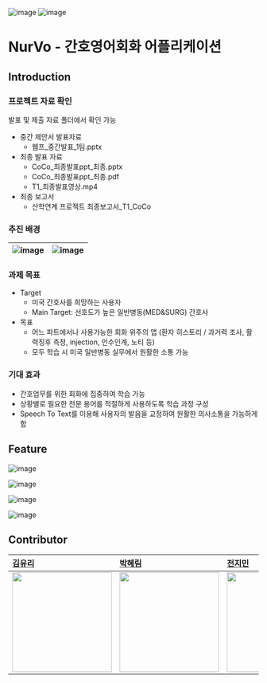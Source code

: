 
![image](https://github.com/CSID-DGU/2023-S-VSA-CoCo-1/assets/41153398/b3ca90fc-dc80-4b34-971e-cdc1e57eb04b)
![image](https://github.com/CSID-DGU/2023-S-VSA-CoCo-1/assets/41153398/f0f012d5-a049-4cb8-b249-806e0544baaf)

# NurVo - 간호영어회화 어플리케이션

## Introduction
### 프로젝트 자료 확인
발표 및 제출 자료 폴더에서 확인 가능
- 중간 제안서 발표자료
  - 웹프_중간발표_1팀.pptx
- 최종 발표 자료
  - CoCo_최종발표ppt_최종.pptx
  - CoCo_최종발표ppt_최종.pdf
  - T1_최종발표영상.mp4
- 최종 보고서
  - 산학연계 프로젝트 최종보고서_T1_CoCo

### 추진 배경
|![image](https://github.com/CSID-DGU/2023-S-VSA-CoCo-1/assets/41153398/137c4062-949c-4ed8-ad6b-ecf0f58bfa15) |![image](https://github.com/CSID-DGU/2023-S-VSA-CoCo-1/assets/41153398/ab4c9f07-6c8d-48f3-b7d3-419ab0225eea) |
:---|:---|

### 과제 목표
- Target
  - 미국 간호사를 희망하는 사용자
  - Main Target: 선호도가 높은 일반병동(MED&SURG) 간호사
- 목표
  - 어느 파트에서나 사용가능한 회화 위주의 앱
    (환자 히스토리 / 과거력 조사, 활력징후 측정, injection, 인수인계, 노티 등)
  - 모두 학습 시 미국 일반병동 실무에서 원활한 소통 가능

### 기대 효과
- 간호업무를 위한 회화에 집중하여 학습 가능
- 상황별로 필요한 전문 용어를 적절하게 사용하도록 학습 과정 구성
- Speech To Text를 이용해 사용자의 발음을 교정하여 원활한 의사소통을 가능하게 함



## Feature

![image](https://github.com/CSID-DGU/2023-S-VSA-CoCo-1/assets/41153398/4dbda05a-3a2a-485f-8551-c8ed9c0accdf)

![image](https://github.com/CSID-DGU/2023-S-VSA-CoCo-1/assets/41153398/3849bbb6-c1bc-4cd4-9509-e77a6ed0c6b1)

![image](https://github.com/CSID-DGU/2023-S-VSA-CoCo-1/assets/41153398/ed9bdb59-543b-457d-8c42-4a78f988d61e)

![image](https://github.com/CSID-DGU/2023-S-VSA-CoCo-1/assets/41153398/59c621bd-1bba-4921-b10e-23b78e5193d4)


## Contributor
[김유리](https://github.com/yurik1m) | [박혜림](https://github.com/ParkHyeLim)|   [전지민](https://www.github.com/JMM00) |  [홍범선](https://github.com/bshong12) | 
:---|:---|:---|:---
|<img src="https://github.com/CSID-DGU/2023-S-VSA-CoCo-1/assets/41153398/ea42e0a5-3b53-4fc3-814d-d4bf2f911c7a" width=200>|<img src="https://github.com/CSID-DGU/2023-S-VSA-CoCo-1/assets/41153398/be795e97-bd99-4f6b-9350-3d82b2334b37" width=200>|<img src="https://github.com/CSID-DGU/2023-S-VSA-CoCo-1/assets/41153398/5e2b1621-8142-4504-a55b-7236bce681b3" width=200>|<img src="https://github.com/CSID-DGU/2023-S-VSA-CoCo-1/assets/41153398/b4cae9ea-c657-4121-b42e-be8fb9e1eed9" width=200>|




